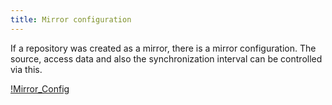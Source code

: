 ```yaml
---
title: Mirror configuration
---
```


If a repository was created as a mirror, there is a mirror configuration.
The source, access data and also the synchronization interval can be controlled via this.

[!Mirror_Config]("screenshot")


